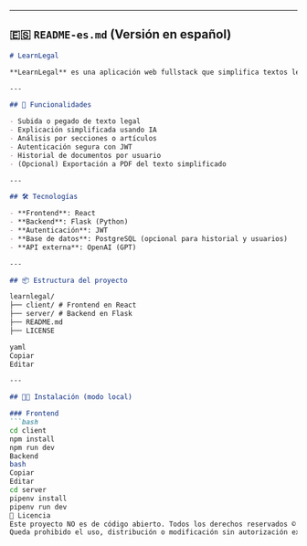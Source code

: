 
---

## 🇪🇸 `README-es.md` (Versión en español)

```markdown
# LearnLegal

**LearnLegal** es una aplicación web fullstack que simplifica textos legales complejos mediante inteligencia artificial. Su objetivo es ayudar a cualquier persona a entender contratos, normativas y documentos legales en lenguaje claro y accesible.

---

## 🚀 Funcionalidades

- Subida o pegado de texto legal
- Explicación simplificada usando IA
- Análisis por secciones o artículos
- Autenticación segura con JWT
- Historial de documentos por usuario
- (Opcional) Exportación a PDF del texto simplificado

---

## 🛠 Tecnologías

- **Frontend**: React
- **Backend**: Flask (Python)
- **Autenticación**: JWT
- **Base de datos**: PostgreSQL (opcional para historial y usuarios)
- **API externa**: OpenAI (GPT)

---

## 📦 Estructura del proyecto

learnlegal/
├── client/ # Frontend en React
├── server/ # Backend en Flask
├── README.md
├── LICENSE

yaml
Copiar
Editar

---

## 🧑‍💻 Instalación (modo local)

### Frontend
```bash
cd client
npm install
npm run dev
Backend
bash
Copiar
Editar
cd server
pipenv install
pipenv run dev
📄 Licencia
Este proyecto NO es de código abierto. Todos los derechos reservados © 2025 Tomás Sarciat Roch.
Queda prohibido el uso, distribución o modificación sin autorización expresa.
